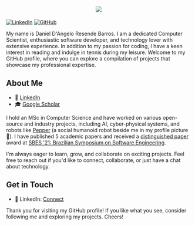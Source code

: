 <!--
- 👋 Hi, I’m @dbarros1979
- 👀 I’m interested in ...
- 🌱 I’m currently learning ...
- 💞️ I’m looking to collaborate on ...
- 📫 How to reach me ...
-->
<!---
dbarros1979/dbarros1979 is a ✨ special ✨ repository because its `README.md` (this file) appears on your GitHub profile.
You can click the Preview link to take a look at your changes.
--->

<h1 align="center">
  <a href="https://git.io/typing-svg">
    <img src="https://readme-typing-svg.herokuapp.com/?lines=Hello,+everyone!+👋;My+name+is+Daniel+D'Angelo+Resende+Barros;Welcome+to+my+GitHub+profile!&center=true&size=30">
  </a>
</h1>

[![LinkedIn](https://img.shields.io/badge/LinkedIn-Connect-blue)](https://www.linkedin.com/in/ddangelorb/)
[![GitHub](https://img.shields.io/badge/GitHub-Follow-brightgreen)](https://github.com/dbarros1979)

My name is Daniel D'Angelo Resende Barros. I am a dedicated Computer Scientist, enthusiastic software developer, and technology lover with extensive experience. In addition to my passion for coding, I have a keen interest in reading and indulge in tennis during my leisure. Welcome to my GitHub profile, where you can explore a compilation of projects that showcase my professional expertise.

## About Me

- 💼 [LinkedIn](https://www.linkedin.com/in/ddangelorb/)
- 🎓 [Google Scholar](https://scholar.google.com/citations?user=hywBbNoAAAAJ)
<!--
- 📝 [Resume/CV](https://your-resume-link.com)
- 🌐 [Portfolio Website](https://your-portfolio-link.com)
-->

I hold an MSc in Computer Science and have worked on various open-source and industry projects, including AI, cyber-physical systems, and robots like [Pepper](https://www.aldebaran.com/en/pepper) (a social humanoid robot beside me in my profile picture :robot:). I have published 5 academic papers and received a [distinguished paper](https://dl.acm.org/doi/abs/10.1145/3474624.3474627) award at [SBES '21: Brazilian Symposium on Software Engineering](https://dl.acm.org/doi/proceedings/10.1145/3474624).

I'm always eager to learn, grow, and collaborate on exciting projects. Feel free to reach out if you'd like to connect, collaborate, or just have a chat about technology.

<!-- 
## My Projects

Here are some of the projects I've been actively involved in:

### My Own Projects

#### Project 1 - Project Name

- **Description:** Briefly describe the purpose and goals of the project.
- **GitHub Repo:** [Link](https://github.com/dbarros1979/project1)
- **Demo:** [Link](https://project1-demo-link.com)
- **Technologies:** List the technologies used in the project.

![Project 1 Screenshot](project1-screenshot.png)

#### Project 2 - Project Name

- **Description:** Briefly describe the purpose and goals of the project.
- **GitHub Repo:** [Link](https://github.com/dbarros1979/project2)
- **Demo:** [Link](https://project2-demo-link.com)
- **Technologies:** List the technologies used in the project.

![Project 2 Screenshot](project2-screenshot.png)

### Genesis Community Success Projects

#### Genesis Project 1 - Project Name

- **Description:** Briefly describe the purpose and goals of the project hosted under the Genesis Community Success organization.
- **GitHub Repo:** [Link](https://github.com/genesiscommunitysuccess/project1)
- **Demo:** [Link](https://genesiscommunitysuccess-project1-demo-link.com)
- **Technologies:** List the technologies used in the project.

![Genesis Project 1 Screenshot](genesis-project1-screenshot.png)

#### Genesis Project 2 - Project Name

- **Description:** Briefly describe the purpose and goals of the project hosted under the Genesis Community Success organization.
- **GitHub Repo:** [Link](https://github.com/genesiscommunitysuccess/project2)
- **Demo:** [Link](https://genesiscommunitysuccess-project2-demo-link.com)
- **Technologies:** List the technologies used in the project.

![Genesis Project 2 Screenshot](genesis-project2-screenshot.png)

### GenesisLCAP Projects

#### GenesisLCAP Project 1 - Project Name

- **Description:** Briefly describe the purpose and goals of the project hosted under the GenesisLCAP organization.
- **GitHub Repo:** [Link](https://github.com/genesislcap/project1)
- **Demo:** [Link](https://genesislcap-project1-demo-link.com)
- **Technologies:** List the technologies used in the project.

![GenesisLCAP Project 1 Screenshot](genesislcap-project1-screenshot.png)

#### GenesisLCAP Project 2 - Project Name

- **Description:** Briefly describe the purpose and goals of the project hosted under the GenesisLCAP organization.
- **GitHub Repo:** [Link](https://github.com/genesislcap/project2)
- **Demo:** [Link](https://genesislcap-project2-demo-link.com)
- **Technologies:** List the technologies used in the project.

![GenesisLCAP Project 2 Screenshot](genesislcap-project2-screenshot.png)

### GitHub Achievements

I'm proud to have achieved several milestones on GitHub, including:

- [GitHub Stars](https://docs.github.com/en/account-and-profile/managing-subscriptions-and-notifications-on-github/about-stars)
- [GitHub Forks](https://docs.github.com/en/account-and-profile/managing-subscriptions-and-notifications-on-github/about-stars)
- [GitHub Contributions](https://docs.github.com/en/account-and-profile/managing-subscriptions-and-notifications-on-github/about-stars)

Feel free to explore these projects, and if you have any questions or would like to collaborate on any of them, don't hesitate to reach out. Let's build amazing things together!
-->

## Get in Touch

<!--
- 📧 Email: your@email.com
- 🐦 Twitter: [@yourtwitterhandle](https://twitter.com/yourtwitterhandle)
-->
- 💬 LinkedIn: [Connect](https://www.linkedin.com/in/ddangelorb/)

Thank you for visiting my GitHub profile! If you like what you see, consider following me and exploring my projects. Cheers!
